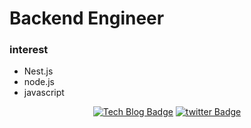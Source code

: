 Backend Engineer
==========
### interest
* Nest.js
* node.js
* javascript
   
<center>
   
[![Tech Blog Badge](http://img.shields.io/badge/-Tech%20blog-black?style=flat-square&logo=github)](http://twitter.com/@starho20) [![twitter Badge](https://img.shields.io/badge/twitter-1DA1F2?logo=twitter&logoColor=white)](http://twitter.com/@starho20)

</center>
